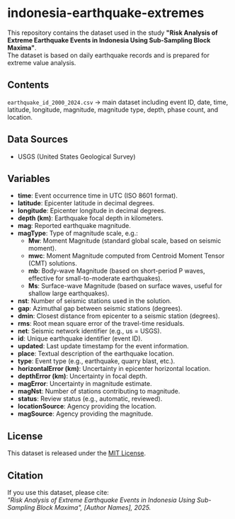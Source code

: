 # indonesia-earthquake-extremes

This repository contains the dataset used in the study **"Risk Analysis of Extreme Earthquake Events in Indonesia Using Sub-Sampling Block Maxima"**.  
The dataset is based on daily earthquake records and is prepared for extreme value analysis.

## Contents
`earthquake_id_2000_2024.csv` → main dataset including event ID, date, time, latitude, longitude, magnitude, magnitude type, depth, phase count, and location.

## Data Sources
- USGS (United States Geological Survey)

## Variables

- **time**: Event occurrence time in UTC (ISO 8601 format).
- **latitude**: Epicenter latitude in decimal degrees.
- **longitude**: Epicenter longitude in decimal degrees.
- **depth (km)**: Earthquake focal depth in kilometers.
- **mag**: Reported earthquake magnitude.
- **magType**: Type of magnitude scale, e.g.:
  - **Mw**: Moment Magnitude (standard global scale, based on seismic moment).
  - **mwc**: Moment Magnitude computed from Centroid Moment Tensor (CMT) solutions.
  - **mb**: Body-wave Magnitude (based on short-period P waves, effective for small-to-moderate earthquakes).
  - **Ms**: Surface-wave Magnitude (based on surface waves, useful for shallow large earthquakes).
- **nst**: Number of seismic stations used in the solution.
- **gap**: Azimuthal gap between seismic stations (degrees).
- **dmin**: Closest distance from epicenter to a seismic station (degrees).
- **rms**: Root mean square error of the travel-time residuals.
- **net**: Seismic network identifier (e.g., us = USGS).
- **id**: Unique earthquake identifier (event ID).
- **updated**: Last update timestamp for the event information.
- **place**: Textual description of the earthquake location.
- **type**: Event type (e.g., earthquake, quarry blast, etc.).
- **horizontalError (km)**: Uncertainty in epicenter horizontal location.
- **depthError (km)**: Uncertainty in focal depth.
- **magError**: Uncertainty in magnitude estimate.
- **magNst**: Number of stations contributing to magnitude.
- **status**: Review status (e.g., automatic, reviewed).
- **locationSource**: Agency providing the location.
- **magSource**: Agency providing the magnitude.

## License
This dataset is released under the [MIT License](LICENSE).

## Citation
If you use this dataset, please cite:  
*"Risk Analysis of Extreme Earthquake Events in Indonesia Using Sub-Sampling Block Maxima", [Author Names], 2025.*
